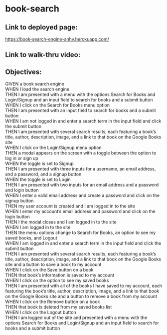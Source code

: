# book-search
## Link to deployed page:
https://book-search-engine-anhv.herokuapp.com/

## Link to walk-thru video:

## Objectives:
GIVEN a book search engine</br>
WHEN I load the search engine</br>
THEN I am presented with a menu with the options Search for Books and Login/Signup and an input field to search for books and a submit button</br>
WHEN I click on the Search for Books menu option</br>
THEN I am presented with an input field to search for books and a submit button</br>
WHEN I am not logged in and enter a search term in the input field and click the submit button</br>
THEN I am presented with several search results, each featuring a book’s title, author, description, image, and a link to that book on the Google Books site</br>
WHEN I click on the Login/Signup menu option</br>
THEN a modal appears on the screen with a toggle between the option to log in or sign up</br>
WHEN the toggle is set to Signup</br>
THEN I am presented with three inputs for a username, an email address, and a password, and a signup button</br>
WHEN the toggle is set to Login</br>
THEN I am presented with two inputs for an email address and a password and login button</br>
WHEN I enter a valid email address and create a password and click on the signup button</br>
THEN my user account is created and I am logged in to the site</br>
WHEN I enter my account’s email address and password and click on the login button</br>
THEN I the modal closes and I am logged in to the site</br>
WHEN I am logged in to the site</br>
THEN the menu options change to Search for Books, an option to see my saved books, and Logout</br>
WHEN I am logged in and enter a search term in the input field and click the submit button</br>
THEN I am presented with several search results, each featuring a book’s title, author, description, image, and a link to that book on the Google Books site and a button to save a book to my account</br>
WHEN I click on the Save button on a book</br>
THEN that book’s information is saved to my account</br>
WHEN I click on the option to see my saved books</br>
THEN I am presented with all of the books I have saved to my account, each featuring the book’s title, author, description, image, and a link to that book on the Google Books site and a button to remove a book from my account</br>
WHEN I click on the Remove button on a book</br>
THEN that book is deleted from my saved books list</br>
WHEN I click on the Logout button</br>
THEN I am logged out of the site and presented with a menu with the options Search for Books and Login/Signup and an input field to search for books and a submit button</br>
